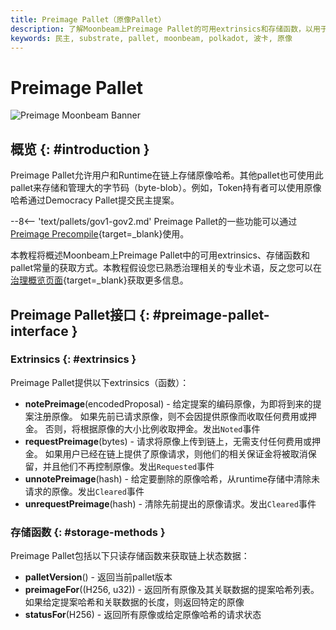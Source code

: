 ```yaml
---
title: Preimage Pallet（原像Pallet）
description: 了解Moonbeam上Preimage Pallet的可用extrinsics和存储函数，以用于存储和管理链上原像
keywords: 民主, substrate, pallet, moonbeam, polkadot, 波卡, 原像
---
```


# Preimage Pallet

![Preimage Moonbeam Banner](/images/builders/pallets-precompiles/pallets/preimage-banner.png)

## 概览 {: #introduction }

Preimage Pallet允许用户和Runtime在链上存储原像哈希。其他pallet也可使用此pallet来存储和管理大的字节码（byte-blob）。例如，Token持有者可以使用原像哈希通过Democracy Pallet提交民主提案。

--8<-- 'text/pallets/gov1-gov2.md'
Preimage Pallet的一些功能可以通过[Preimage Precompile](/builders/pallets-precompiles/precompiles/preimage/){target=_blank}使用。

本教程将概述Moonbeam上Preimage Pallet中的可用extrinsics、存储函数和pallet常量的获取方式。本教程假设您已熟悉治理相关的专业术语，反之您可以在[治理概览页面](/learn/features/governance/#opengov){target=_blank}获取更多信息。

## Preimage Pallet接口 {: #preimage-pallet-interface }

### Extrinsics {: #extrinsics }

Preimage Pallet提供以下extrinsics（函数）：

- **notePreimage**(encodedProposal) - 给定提案的编码原像，为即将到来的提案注册原像。 如果先前已请求原像，则不会因提供原像而收取任何费用或押金。 否则，将根据原像的大小比例收取押金。发出`Noted`事件
- **requestPreimage**(bytes) - 请求将原像上传到链上，无需支付任何费用或押金。 如果用户已经在链上提供了原像请求，则他们的相关保证金将被取消保留，并且他们不再控制原像。发出`Requested`事件
- **unnotePreimage**(hash) - 给定要删除的原像哈希，从runtime存储中清除未请求的原像。发出`Cleared`事件
- **unrequestPreimage**(hash) - 清除先前提出的原像请求。发出`Cleared`事件

### 存储函数 {: #storage-methods }

Preimage Pallet包括以下只读存储函数来获取链上状态数据：

- **palletVersion**() - 返回当前pallet版本
- **preimageFor**((H256, u32)) - 返回所有原像及其关联数据的提案哈希列表。如果给定提案哈希和关联数据的长度，则返回特定的原像
- **statusFor**(H256) - 返回所有原像或给定原像哈希的请求状态
